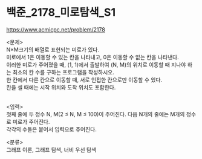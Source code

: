 # 백준_2178_미로탐색_S1

https://www.acmicpc.net/problem/2178

<문제><br/>
N×M크기의 배열로 표현되는 미로가 있다.<br/>
미로에서 1은 이동할 수 있는 칸을 나타내고, 0은 이동할 수 없는 칸을 나타낸다.<br/>
이러한 미로가 주어졌을 때, (1, 1)에서 출발하여 (N, M)의 위치로 이동할 때 지나야 하는 최소의 칸 수를 구하는 프로그램을 작성하시오.<br/>
한 칸에서 다른 칸으로 이동할 때, 서로 인접한 칸으로만 이동할 수 있다.<br/>
칸을 셀 때에는 시작 위치와 도착 위치도 포함한다.<br/><br/>

<입력><br/>
첫째 줄에 두 정수 N, M(2 ≤ N, M ≤ 100)이 주어진다. 다음 N개의 줄에는 M개의 정수로 미로가 주어진다.<br/>
각각의 수들은 붙어서 입력으로 주어진다.<br/>

<분류><br/>
그래프 이론, 그래프 탐색, 너비 우선 탐색